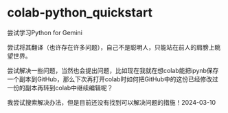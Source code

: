 # colab-python_quickstart

尝试学习Python for Gemini

尝试将其翻译（也许存在许多问题），自己不是聪明人，只能站在前人的肩膀上眺望世界。

尝试解决一些问题，当然也会提出问题，比如现在我就在想colab能把ipynb保存一个副本到GitHub，那么下次再打开colab时如何把GitHub中的这份已经修改过一份的副本再转到colab中继续编辑呢？

我尝试搜索解决办法，但是目前还没有找到可以解决问题的措施！2024-03-10
